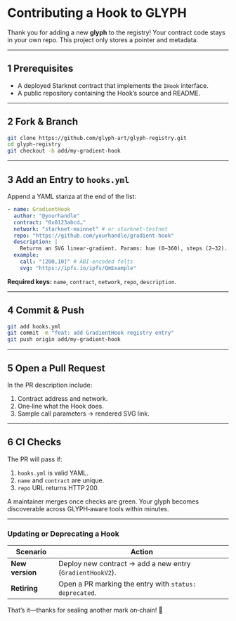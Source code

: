 # Contributing a Hook to GLYPH

Thank you for adding a new **glyph** to the registry! Your contract code stays in your own repo. This project only stores a pointer and metadata.

---

## 1 Prerequisites

- A deployed Starknet contract that implements the `IHook` interface.
- A public repository containing the Hook’s source and README.

---

## 2 Fork & Branch

```bash
git clone https://github.com/glyph-art/glyph-registry.git
cd glyph-registry
git checkout -b add/my-gradient-hook
```

---

## 3 Add an Entry to `hooks.yml`

Append a YAML stanza at the end of the list:

```yaml
- name: GradientHook
  author: "@yourhandle"
  contract: "0x0123abcd…"
  network: "starknet-mainnet" # or starknet-testnet
  repo: "https://github.com/yourhandle/gradient-hook"
  description: |
    Returns an SVG linear‑gradient. Params: hue (0–360), steps (2–32).
  example:
    call: "[200,10]" # ABI‑encoded felts
    svg: "https://ipfs.io/ipfs/QmExample"
```

**Required keys:** `name`, `contract`, `network`, `repo`, `description`.

---

## 4 Commit & Push

```bash
git add hooks.yml
git commit -m "feat: add GradientHook registry entry"
git push origin add/my-gradient-hook
```

---

## 5 Open a Pull Request

In the PR description include:

1. Contract address and network.
2. One‑line what the Hook does.
3. Sample call parameters → rendered SVG link.

---

## 6 CI Checks

The PR will pass if:

1. `hooks.yml` is valid YAML.
2. `name` and `contract` are unique.
3. `repo` URL returns HTTP 200.

A maintainer merges once checks are green. Your glyph becomes discoverable across GLYPH‑aware tools within minutes.

---

### Updating or Deprecating a Hook

| Scenario        | Action                                                    |
| --------------- | --------------------------------------------------------- |
| **New version** | Deploy new contract → add a new entry (`GradientHookV2`). |
| **Retiring**    | Open a PR marking the entry with `status: deprecated`.    |

That’s it—thanks for sealing another mark on‑chain! 🎨
